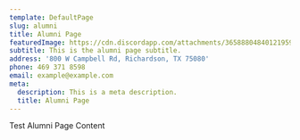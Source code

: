 ```yaml
---
template: DefaultPage
slug: alumni
title: Alumni Page
featuredImage: https://cdn.discordapp.com/attachments/365888048401219594/641517476680564738/i-zpsRbQD-X3.png
subtitle: This is the alumni page subtitle.
address: '800 W Campbell Rd, Richardson, TX 75080'
phone: 469 371 8598
email: example@example.com
meta:
  description: This is a meta description.
  title: Alumni Page
---
```


Test Alumni Page Content
